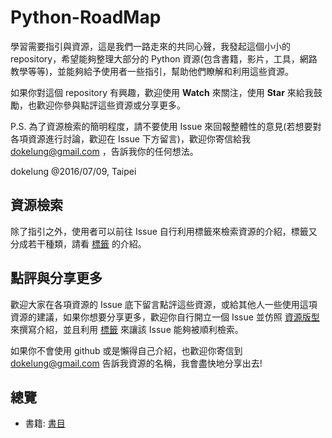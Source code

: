 # Python-RoadMap

學習需要指引與資源，這是我們一路走來的共同心聲，我發起這個小小的 repository，希望能夠整理大部分的 Python 資源(包含書籍，影片，工具，網路教學等等)，並能夠給予使用者一些指引，幫助他們瞭解和利用這些資源。

如果你對這個 repository 有興趣，歡迎使用 **Watch** 來關注，使用 **Star** 來給我鼓勵，也歡迎你參與點評這些資源或分享更多。

P.S. 為了資源檢索的簡明程度，請不要使用 Issue 來回報整體性的意見(若想要對各項資源進行討論，歡迎在 Issue 下方留言)，歡迎你寄信給我 dokelung@gmail.com ，告訴我你的任何想法。

dokelung @2016/07/09, Taipei

## 資源檢索

除了指引之外，使用者可以前往 Issue 自行利用標籤來檢索資源的介紹，標籤又分成若干種類，請看 [標籤](tags.md) 的介紹。

## 點評與分享更多

歡迎大家在各項資源的 Issue 底下留言點評這些資源，或給其他人一些使用這項資源的建議，如果你想要分享更多，歡迎你自行開立一個 Issue 並仿照 [資源版型]() 來撰寫介紹，並且利用 [標籤](tags.md) 來讓該 Issue 能夠被順利檢索。

如果你不會使用 github 或是懶得自己介紹，也歡迎你寄信到 dokelung@gmail.com 告訴我資源的名稱，我會盡快地分享出去!

## 總覽

* 書籍: [書目](contents/book.md)

